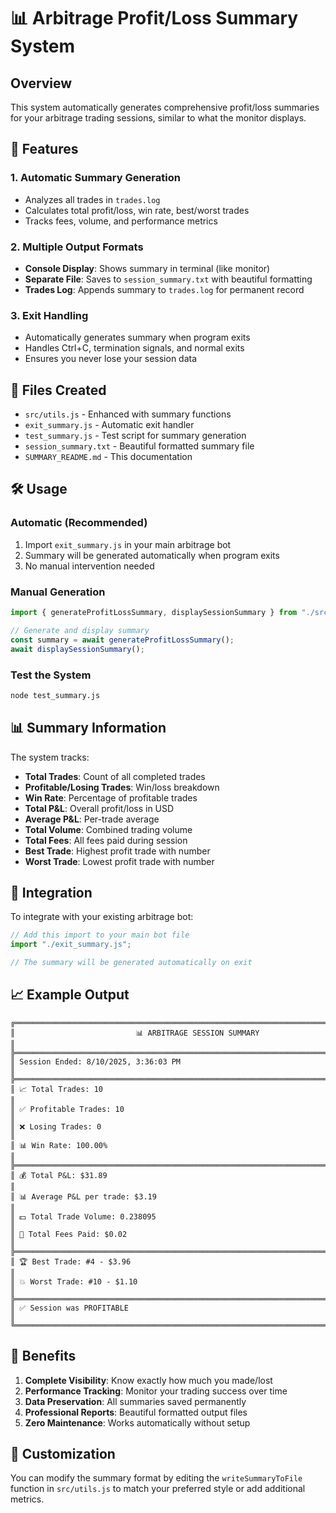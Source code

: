 # 📊 Arbitrage Profit/Loss Summary System

## Overview
This system automatically generates comprehensive profit/loss summaries for your arbitrage trading sessions, similar to what the monitor displays.

## 🚀 Features

### 1. **Automatic Summary Generation**
- Analyzes all trades in `trades.log`
- Calculates total profit/loss, win rate, best/worst trades
- Tracks fees, volume, and performance metrics

### 2. **Multiple Output Formats**
- **Console Display**: Shows summary in terminal (like monitor)
- **Separate File**: Saves to `session_summary.txt` with beautiful formatting
- **Trades Log**: Appends summary to `trades.log` for permanent record

### 3. **Exit Handling**
- Automatically generates summary when program exits
- Handles Ctrl+C, termination signals, and normal exits
- Ensures you never lose your session data

## 📁 Files Created

- `src/utils.js` - Enhanced with summary functions
- `exit_summary.js` - Automatic exit handler
- `test_summary.js` - Test script for summary generation
- `session_summary.txt` - Beautiful formatted summary file
- `SUMMARY_README.md` - This documentation

## 🛠️ Usage

### **Automatic (Recommended)**
1. Import `exit_summary.js` in your main arbitrage bot
2. Summary will be generated automatically when program exits
3. No manual intervention needed

### **Manual Generation**
```javascript
import { generateProfitLossSummary, displaySessionSummary } from "./src/utils.js";

// Generate and display summary
const summary = await generateProfitLossSummary();
await displaySessionSummary();
```

### **Test the System**
```bash
node test_summary.js
```

## 📊 Summary Information

The system tracks:
- **Total Trades**: Count of all completed trades
- **Profitable/Losing Trades**: Win/loss breakdown
- **Win Rate**: Percentage of profitable trades
- **Total P&L**: Overall profit/loss in USD
- **Average P&L**: Per-trade average
- **Total Volume**: Combined trading volume
- **Total Fees**: All fees paid during session
- **Best Trade**: Highest profit trade with number
- **Worst Trade**: Lowest profit trade with number

## 🔄 Integration

To integrate with your existing arbitrage bot:

```javascript
// Add this import to your main bot file
import "./exit_summary.js";

// The summary will be generated automatically on exit
```

## 📈 Example Output

```
╔══════════════════════════════════════════════════════════════════════════════╗
║                           📊 ARBITRAGE SESSION SUMMARY                      ║
╠══════════════════════════════════════════════════════════════════════════════╣
║ Session Ended: 8/10/2025, 3:36:03 PM                                      ║
╠══════════════════════════════════════════════════════════════════════════════╣
║ 📈 Total Trades: 10                                                       ║
║ ✅ Profitable Trades: 10                                                   ║
║ ❌ Losing Trades: 0                                                        ║
║ 📊 Win Rate: 100.00%                                                      ║
╠══════════════════════════════════════════════════════════════════════════════╣
║ 💰 Total P&L: $31.89                                                      ║
║ 📊 Average P&L per trade: $3.19                                           ║
║ 💵 Total Trade Volume: 0.238095                                           ║
║ 💸 Total Fees Paid: $0.02                                                 ║
╠══════════════════════════════════════════════════════════════════════════════╣
║ 🏆 Best Trade: #4 - $3.96                                                 ║
║ 💥 Worst Trade: #10 - $1.10                                               ║
╠══════════════════════════════════════════════════════════════════════════════╣
║ ✅ Session was PROFITABLE                                                  ║
╚══════════════════════════════════════════════════════════════════════════════╝
```

## 🎯 Benefits

1. **Complete Visibility**: Know exactly how much you made/lost
2. **Performance Tracking**: Monitor your trading success over time
3. **Data Preservation**: All summaries saved permanently
4. **Professional Reports**: Beautiful formatted output files
5. **Zero Maintenance**: Works automatically without setup

## 🔧 Customization

You can modify the summary format by editing the `writeSummaryToFile` function in `src/utils.js` to match your preferred style or add additional metrics.
